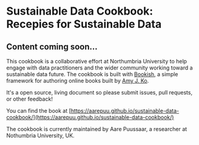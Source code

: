 # Sustainable Data Cookbook: Recepies for Sustainable Data

## Content coming soon...

This cookbook is a collaborative effort at Northumbria University to help engage with data practitioners and the wider community working toward a sustainable data future. The cookbook is built with [Bookish](https://github.com/amyjko/bookish), a simple framework for authoring online books built by [Amy J. Ko](https://amyjko.com).

It's a open source, living document so please submit issues, pull requests, or other feedback!

You can find the book at [https://aarepuu.github.io/sustainable-data-cookbook/](https://aarepuu.github.io/sustainable-data-cookbook/)

The cookbook is currently maintained by Aare Puussaar, a researcher at Nothumbria University, UK.
